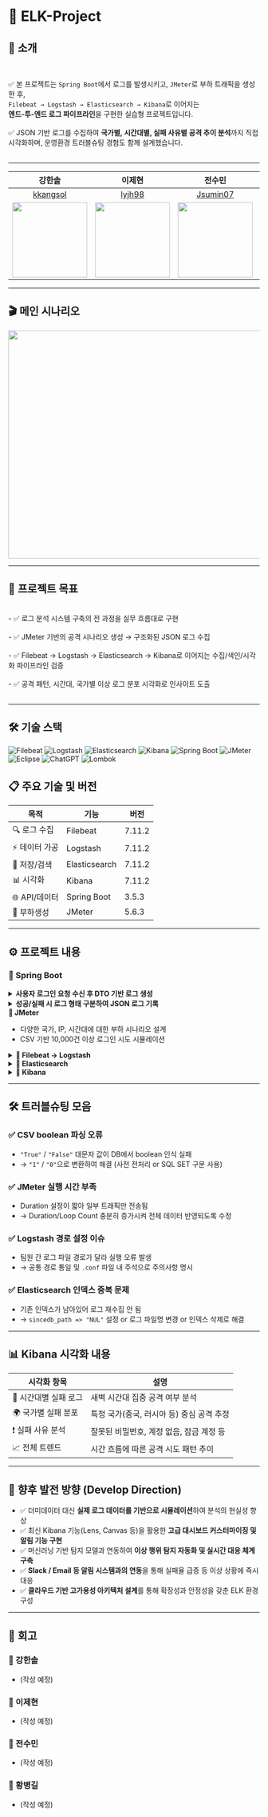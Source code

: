 # 🦾 ELK-Project

## 📝 소개

<br>

✅ 본 프로젝트는 `Spring Boot`에서 로그를 발생시키고, `JMeter`로 부하 트래픽을 생성한 후, <br>
`Filebeat → Logstash → Elasticsearch → Kibana`로 이어지는<br>
**엔드-투-엔드 로그 파이프라인**을 구현한 실습형 프로젝트입니다. 
<br> <br>
✅ JSON 기반 로그를 수집하여 **국가별, 시간대별, 실패 사유별 공격 추이 분석**까지 직접 시각화하며, 운영환경 트러블슈팅 경험도 함께 설계했습니다.
<br>
<br>

---

| 강한솔 | 이제현 | 전수민 | 황병길 |
|:---:|:---:|:---:|:---:|
| [kkangsol](https://github.com/kkangsol) | [lyjh98](https://github.com/lyjh98) | [Jsumin07](https://github.com/Jsumin07) | [Gill010147](https://github.com/Gill010147) |
| <img src="https://avatars.githubusercontent.com/kkangsol" width="150px;"> | <img src="https://avatars.githubusercontent.com/lyjh98" width="150px;"> | <img src="https://avatars.githubusercontent.com/Jsumin07" width="150px;"> | <img src="https://avatars.githubusercontent.com/Gill010147" width="150px;"> |






---

## 🎬 메인 시나리오

<img src="https://github.com/user-attachments/assets/66ca00aa-fba1-4be5-960f-1c636d99d228" width="860" height="456" />

---

## 🎯 프로젝트 목표
<br>
- ✅ 로그 분석 시스템 구축의 전 과정을 실무 흐름대로 구현 <br><br>
- ✅ JMeter 기반의 공격 시나리오 생성 → 구조화된 JSON 로그 수집   <br><br>
- ✅ Filebeat → Logstash → Elasticsearch → Kibana로 이어지는 수집/색인/시각화 파이프라인 검증   <br><br>
- ✅ 공격 패턴, 시간대, 국가별 이상 로그 분포 시각화로 인사이트 도출 <br><br>

---
## 🛠️ 기술 스택
![Filebeat](https://img.shields.io/badge/Filebeat-005571?style=flat&logo=elastic&logoColor=white)
![Logstash](https://img.shields.io/badge/Logstash-005571?style=flat&logo=elastic&logoColor=white)
![Elasticsearch](https://img.shields.io/badge/Elasticsearch-005571?style=flat&logo=elasticsearch&logoColor=white)
![Kibana](https://img.shields.io/badge/Kibana-005571?style=flat&logo=kibana&logoColor=white)
![Spring Boot](https://img.shields.io/badge/Spring_Boot-6DB33F?style=flat&logo=springboot&logoColor=white)
![JMeter](https://img.shields.io/badge/JMeter-D22128?style=flat&logo=apachejmeter&logoColor=white)
![Eclipse](https://img.shields.io/badge/Eclipse-2C2255?style=flat&logo=eclipseide&logoColor=white)
![ChatGPT](https://img.shields.io/badge/ChatGPT-41B06E?style=flat&logo=openai&logoColor=white)
![Lombok](https://img.shields.io/badge/Lombok-ED6C30?style=flat&logo=lombok&logoColor=white)


## 📋 주요 기술 및 버전
| 목적 | 기능 | 버전 |
|---|---|---|
| 🔍 로그 수집 | Filebeat | 7.11.2 |
| ⚡ 데이터 가공 | Logstash | 7.11.2 |
| 💾 저장/검색 | Elasticsearch | 7.11.2 |
| 📊 시각화 | Kibana | 7.11.2 |
| 🌐 API/데이터 | Spring Boot | 3.5.3 |
| 🚀 부하생성 | JMeter | 5.6.3 |

---
## ⚙️ 프로젝트 내용

### 📌 Spring Boot

<details>
<summary><strong> 사용자 로그인 요청 수신 후 DTO 기반 로그 생성</strong></summary>


```
package com.example.loginlog.dto;

import lombok.Data;

@Data	//	Getter, Setter, toString 등 필요한 lombok생성
public class LoginRequest {
	
    private String email = "ian.lee@celebritymail.com";	// 이메일 고정
    private String password;	//패스워드	
    private String country;		//접속 시도 나라
    private String timestamp;		//접속 시도 시간
    private boolean success;	//성공 실패
    private String failureReason;	//실패 이유

}
```

</details>


<details>

<summary><strong> 성공/실패 시 로그 형태 구분하여 JSON 로그 기록</strong></summary>


```
package com.example.loginlog.controller;

import org.springframework.web.bind.annotation.RestController;

import com.example.loginlog.dto.LoginRequest;

import org.slf4j.Logger;
import org.slf4j.LoggerFactory;
import org.springframework.http.*;
import org.springframework.web.bind.annotation.*;

@RestController	// 이 클래스가 HTTP 요청을 처리하는 컨트롤러임을 명시
public class LoginController {
	
	// 로그 찍기 위한 Logger객체 생성
	private static final Logger logger = LoggerFactory.getLogger(LoginController.class);
	
	// HTTP POST 요청을 /login 경로에서 받을 때 해당 메서드 실행
	@PostMapping("/login")
	// 요청 본문에 JSON으로 데이터가 들어오는데, 이 데이터를 LoginReequest 객체로 바인딩
	public ResponseEntity<String> login(@RequestBody LoginRequest request){
		
		if(request.isSuccess()) {
			// 성공 로그
			logger.info("LOGIN_SUCCESS - password={}, country={}, timestamp={}, success={}",
					request.getPassword(),
					request.getCountry(),
					request.getTimestamp(),
					request.isSuccess());
			// ResponseEntity : 응답코드까지 보낼 수 있는 Spring-web 라이브러리
			return ResponseEntity.ok("로그인 성공");
		}else {
			// 실패 로그
			logger.warn("LOGIN_FAILED - password={}, country={}, timestamp={}, success={}, failureReason={}",
			        request.getPassword(),
			        request.getCountry(),
			        request.getTimestamp(),
			        request.isSuccess(),
			        request.getFailureReason());
			// HTTP 401(인증 실패/HttpStatus.UNAUTHORIZED) 응답 반환 (로그인실패)
			return ResponseEntity.status(HttpStatus.UNAUTHORIZED).body("로그인 실패");
			
		}
	}
	
}
```

</details>


<summary><strong>📌 JMeter</strong></summary>

- 다양한 국가, IP, 시간대에 대한 부하 시나리오 설계   <br>
- CSV 기반 10,000건 이상 로그인 시도 시뮬레이션 <br>



<details>
<summary><strong>📌 Filebeat → Logstash</strong></summary>

- Filebeat로 로그 수집   <br>
- Logstash에서 grok, mutate, date 필터 사용해 JSON 로그 파싱  <br>
- `start_position`, `sincedb_path`로 수집 범위 제어 <br>

</details>

<details>
<summary><strong>📌 Elasticsearch</strong></summary>

- 파싱된 로그를 Elasticsearch에 색인  <br>
- 검색, 필터링, 쿼리를 통해 국가별·시간대별 분석 수행 <br>

</details>

<details>
<summary><strong>📌 Kibana</strong></summary>

- 실시간 대시보드 구축  <br>
- 국가별 실패 비율, 시간대별 공격 집중도, 실패 사유 분석 등 시각화 <br>

</details>

---

## 🛠 트러블슈팅 모음

### ✅ CSV boolean 파싱 오류
- `"True"` / `"False"` 대문자 값이 DB에서 boolean 인식 실패  
- → `"1"` / `"0"`으로 변환하여 해결 (사전 전처리 or SQL SET 구문 사용)

### ✅ JMeter 실행 시간 부족
- Duration 설정이 짧아 일부 트래픽만 전송됨  
- → Duration/Loop Count 충분히 증가시켜 전체 데이터 반영되도록 수정

### ✅ Logstash 경로 설정 이슈
- 팀원 간 로그 파일 경로가 달라 실행 오류 발생  
- → 공통 경로 통일 및 `.conf` 파일 내 주석으로 주의사항 명시

### ✅ Elasticsearch 인덱스 중복 문제
- 기존 인덱스가 남아있어 로그 재수집 안 됨  
- → `sincedb_path => "NUL"` 설정 or 로그 파일명 변경 or 인덱스 삭제로 해결

---

## 📊 Kibana 시각화 내용

| 시각화 항목 | 설명 |
|------------|------|
| 📅 시간대별 실패 로그 | 새벽 시간대 집중 공격 여부 분석 |
| 🌍 국가별 실패 분포 | 특정 국가(중국, 러시아 등) 중심 공격 추정 |
| ❗ 실패 사유 분석 | 잘못된 비밀번호, 계정 없음, 잠금 계정 등 |
| 📈 전체 트렌드 | 시간 흐름에 따른 공격 시도 패턴 추이 |

---

## 🚀 향후 발전 방향 (Develop Direction)

- ✅ 더미데이터 대신 **실제 로그 데이터를 기반으로 시뮬레이션**하여 분석의 현실성 향상 <br>
- ✅ 최신 Kibana 기능(Lens, Canvas 등)을 활용한 **고급 대시보드 커스터마이징 및 알림 기능 구현** <br>
- ✅ 머신러닝 기반 탐지 모델과 연동하여 **이상 행위 탐지 자동화 및 실시간 대응 체계 구축** <br>
- ✅ **Slack / Email 등 알림 시스템과의 연동**을 통해 실패율 급증 등 이상 상황에 즉시 대응 <br>
- ✅ **클라우드 기반 고가용성 아키텍처 설계**를 통해 확장성과 안정성을 갖춘 ELK 환경 구성 <br>


---

## 📓 회고

### 👤 강한솔
- (작성 예정)

### 👤 이제현
- (작성 예정)

### 👤 전수민
- (작성 예정)

### 👤 황병길
- (작성 예정)
